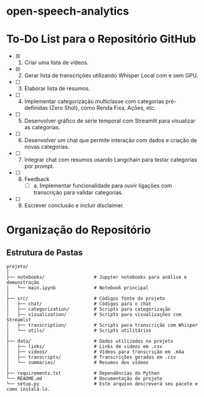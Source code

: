 # open-speech-analytics

# To-Do List para o Repositório GitHub

- [x] 1. Criar uma lista de vídeos.
- [x] 2. Gerar lista de transcrições utilizando Whisper Local com e sem GPU.
- [ ] 3. Elaborar lista de resumos.
- [ ] 4. Implementar categorização multiclasse com categorias pré-definidas (Zero Shot), como Renda Fixa, Ações, etc.
- [ ] 5. Desenvolver gráfico de série temporal com Streamlit para visualizar as categorias.
- [ ] 6. Desenvolver um chat que permite interação com dados e criação de novas categorias.
- [ ] 7. Integrar chat com resumos usando Langchain para testar categorias por prompt.
- [ ] 8. Feedback
     - [ ] a. Implementar funcionalidade para ouvir ligações com transcrição para validar categorias.
- [ ] 9. Escrever conclusão e incluir disclaimer.

# Organização do Repositório
## Estrutura de Pastas

```plaintext
projeto/
│
├── notebooks/                  # Jupyter notebooks para análise e demonstração
│   └── main.ipynb              # Notebook principal
│
├── src/                        # Códigos fonte do projeto
│   ├── chat/                   # Códigos para o chat
│   ├── categorization/         # Scripts para categorização
│   ├── visualization/          # Scripts para visualizações com Streamlit
│   ├── transcription/          # Scripts para transcrição com Whisper
│   └── utils/                  # Scripts utilitários
│
├── data/                       # Dados utilizados no projeto
│   ├── links/                  # Links de videos em .csv
│   ├── videos/                 # Vídeos para transcrição em .m4a
│   ├── transcripts/            # Transcrições geradas em .csv
│   └── summaries/              # Resumos dos vídeos
│
├── requirements.txt            # Dependências do Python
└── README.md                   # Documentação do projeto
└── setup.py                    # Este arquivo descreverá seu pacote e como instalá-lo.


